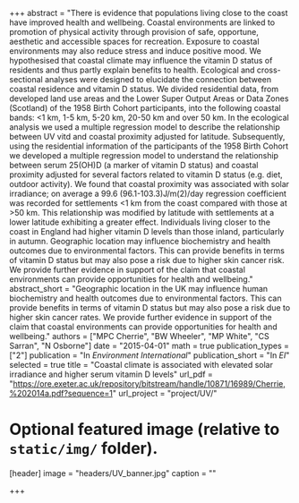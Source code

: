+++
abstract = "There is evidence that populations living close to the coast have improved health and wellbeing. Coastal environments are linked to promotion of physical activity through provision of safe, opportune, aesthetic and accessible spaces for recreation. Exposure to coastal environments may also reduce stress and induce positive mood. We hypothesised that coastal climate may influence the vitamin D status of residents and thus partly explain benefits to health. Ecological and cross-sectional analyses were designed to elucidate the connection between coastal residence and vitamin D status. We divided residential data, from developed land use areas and the Lower Super Output Areas or Data Zones (Scotland) of the 1958 Birth Cohort participants, into the following coastal bands: <1 km, 1-5 km, 5-20 km, 20-50 km and over 50 km. In the ecological analysis we used a multiple regression model to describe the relationship between UV vitd and coastal proximity adjusted for latitude. Subsequently, using the residential information of the participants of the 1958 Birth Cohort we developed a multiple regression model to understand the relationship between serum 25(OH)D (a marker of vitamin D status) and coastal proximity adjusted for several factors related to vitamin D status (e.g. diet, outdoor activity). We found that coastal proximity was associated with solar irradiance; on average a 99.6 (96.1-103.3)J/m(2)/day regression coefficient was recorded for settlements <1 km from the coast compared with those at >50 km. This relationship was modified by latitude with settlements at a lower latitude exhibiting a greater effect. Individuals living closer to the coast in England had higher vitamin D levels than those inland, particularly in autumn. Geographic location may influence biochemistry and health outcomes due to environmental factors. This can provide benefits in terms of vitamin D status but may also pose a risk due to higher skin cancer risk. We provide further evidence in support of the claim that coastal environments can provide opportunities for health and wellbeing."
abstract_short = "Geographic location in the UK may influence human biochemistry and health outcomes due to environmental factors. This can provide benefits in terms of vitamin D status but may also pose a risk due to higher skin cancer rates. We provide further evidence in support of the claim that coastal environments can provide opportunities for health and wellbeing."
authors = ["MPC Cherrie", "BW Wheeler", "MP White", "CS Sarran", "N Osborne"]
date = "2015-04-01"
math = true
publication_types = ["2"]
publication = "In *Environment International*"
publication_short = "In *EI*"
selected = true
title = "Coastal climate is associated with elevated solar irradiance and higher serum vitamin D levels"
url_pdf = "https://ore.exeter.ac.uk/repository/bitstream/handle/10871/16989/Cherrie,%202014a.pdf?sequence=1"
url_project = "project/UV/"


# Optional featured image (relative to `static/img/` folder).
[header]
image = "headers/UV_banner.jpg"
caption = ""

+++
